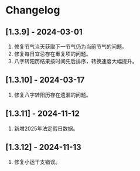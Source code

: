 # Changelog


## [1.3.9] - 2024-03-01
1. 修复节气当天获取下一节气仍为当前节气的问题。
2. 修复每日宜忌存在重复项的问题。
3. 八字转阳历结果按时间先后排序，转换速度大幅提升。

## [1.3.10] - 2024-03-17
1. 修复八字转阳历存在遗漏的问题。

## [1.3.11] - 2024-11-12
1. 新增2025年法定假日数据。

## [1.3.12] - 2024-11-13
1. 修复小运干支错误。
